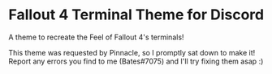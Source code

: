 # Fallout 4 Terminal Theme for Discord

A theme to recreate the Feel of Fallout 4's terminals!

This theme was requested by Pinnacle, so I promptly sat down to make it!
Report any errors you find to me (Bates#7075) and I'll try fixing them asap :)

